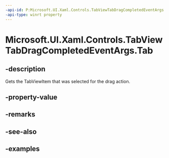 ```yaml
---
-api-id: P:Microsoft.UI.Xaml.Controls.TabViewTabDragCompletedEventArgs.Tab
-api-type: winrt property
---
```


# Microsoft.UI.Xaml.Controls.TabViewTabDragCompletedEventArgs.Tab

<!--
public Microsoft.UI.Xaml.Controls.TabViewItem Tab { get; }
-->

## -description

Gets the TabViewItem that was selected for the drag action.

## -property-value

## -remarks

## -see-also

## -examples

